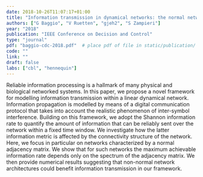 ```yaml
---
date: 2018-10-26T11:07:17+01:00
title: "Information transmission in dynamical networks: the normal network case"
authors: ["G Baggio", "V Ruetten", "gjeh2", "S Zampieri"]
year: "2018"
publication: "IEEE Conference on Decision and Control"
type: "journal" 
pdf: "baggio-cdc-2018.pdf"  # place pdf of file in static/publication/
code: ""
link: ""
draft: false
labs: ["cbl", "hennequin"]
---
```


Reliable information processing is a hallmark of many physical and biological
networked systems. In this paper, we propose a novel framework for modelling
information transmission within a linear dynamical network. Information
propagation is modelled by means of a digital communication protocol that takes
into account the realistic phenomenon of inter-symbol interference. Building on
this framework, we adopt the Shannon information rate to quantify the amount of
information that can be reliably sent over the network within a fixed time
window. We investigate how the latter information metric is affected by the
connectivity structure of the network.  Here, we focus in particular on
networks characterized by a normal adjacency matrix. We show that for such
networks the maximum achievable information rate depends only on the spectrum
of the adjacency matrix. We then provide numerical results suggesting that
non-normal network architectures could benefit information transmission in our
framework.

